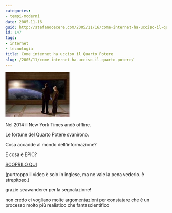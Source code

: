```yaml
---
categories:
- tempi-moderni
date: 2005-11-16
guid: http://stefanocecere.com/2005/11/16/come-internet-ha-ucciso-il-quarto-potere/
id: 147
tags:
- internet
- tecnologia
title: Come internet ha ucciso il Quarto Potere
slug: /2005/11/come-internet-ha-ucciso-il-quarto-potere/
---
```


![](../../../assets/img/post/2005/terra_dallo_spazio.jpg)

Nel 2014 il New York Times andò offline.
  
Le fortune del Quarto Potere svanirono.
  
Cosa accadde al mondo dell'informazione?
  
E cosa è EPIC?

<a href="http://www.idorosen.com/mirrors/robinsloan.com/epic/" target="_blank">SCOPRILO QUI</a>

(purtroppo il video è solo in inglese, ma ne vale la pena vederlo. è strepitoso.)
  
grazie seawanderer per la segnalazione!

non credo ci vogliano molte argomentazioni per constatare che è un processo molto più realistico che fantascientifico